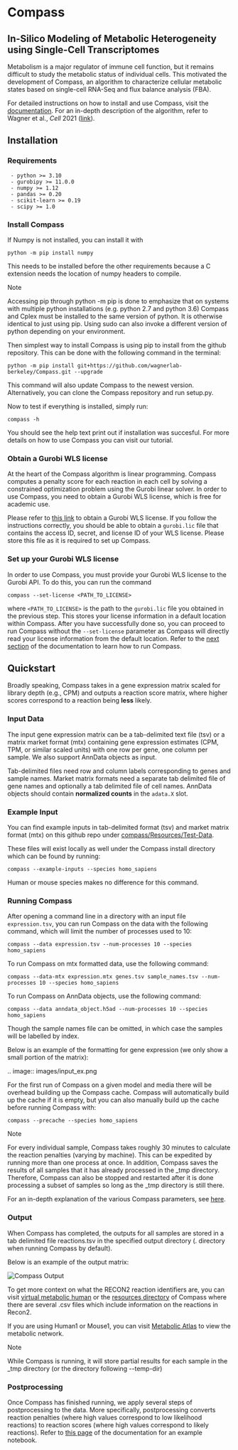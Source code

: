 # Compass

## In-Silico Modeling of Metabolic Heterogeneity using Single-Cell Transcriptomes
Metabolism is a major regulator of immune cell function, but it remains difficult to study the metabolic status of individual cells. This motivated the development of Compass, an algorithm to characterize cellular metabolic states based on single-cell RNA-Seq and flux balance analysis (FBA).

For detailed instructions on how to install and use Compass, visit the [documentation][link-docs]. For an in-depth description of the algorithm, refer to Wagner et al., <i>Cell</i> 2021 ([link][link-manuscript]).

## Installation

### Requirements
```
 - python >= 3.10
 - gurobipy >= 11.0.0
 - numpy >= 1.12
 - pandas >= 0.20
 - scikit-learn >= 0.19
 - scipy >= 1.0
```

### Install Compass
If Numpy is not installed, you can install it with

```
python -m pip install numpy
```
   
This needs to be installed before the other requirements because a C extension needs the location of numpy headers to compile.

> [!NOTE]
> Accessing pip through python -m pip is done to emphasize that on systems with multiple python installations (e.g. python  2.7 and python 3.6) Compass and Cplex must be installed to the same version of python. It is otherwise identical to just using pip. Using sudo can also invoke a different version of python depending on your environment.

Then simplest way to install Compass is using pip to install from the github repository. This can be done with the following command in the terminal:

```
python -m pip install git+https://github.com/wagnerlab-berkeley/Compass.git --upgrade
```

This command will also update Compass to the newest version. Alternatively, you can clone the Compass repository and run setup.py.

Now to test if everything is installed, simply run:

```
compass -h
```

You should see the help text print out if installation was succesful. For more details on how to use Compass you can visit our tutorial.

### Obtain a Gurobi WLS license

At the heart of the Compass algorithm is linear programming. Compass computes a penalty score for each reaction in 
each cell by solving a constrained optimization problem using the Gurobi linear solver. 
In order to use Compass, you need to obtain a Gurobi WLS license, which is free for academic use.

Please refer to [this link][link-gurobi] to obtain a Gurobi WLS license. If you follow the instructions correctly, you should be able to obtain a ```gurobi.lic``` file that contains the access ID, secret, and license ID of your WLS license. 
Please store this file as it is required to set up Compass.

### Set up your Gurobi WLS license

In order to use Compass, you must provide your Gurobi WLS license to the Gurobi API. To do this, you can run the command

```
compass --set-license <PATH_TO_LICENSE>
```

where ```<PATH_TO_LICENSE>``` is the path to the ```gurobi.lic``` file you obtained in the previous step. 
This stores your license information in a default location within Compass. 
After you have successfully done so, you can proceed to run Compass without the ```--set-license``` parameter 
as Compass will directly read your license information from the default location.
Refer to the [next section][link-quickstart] of the documentation to learn how to run Compass.


## Quickstart

Broadly speaking, Compass takes in a gene expression matrix scaled for library depth (e.g., CPM) 
and outputs a reaction score matrix, where higher scores correspond to a reaction being **less** likely.

### Input Data

The input gene expression matrix can be a tab-delimited text file (tsv) or a matrix market format (mtx) 
containing gene expression estimates (CPM, TPM, or similar scaled units) with one row per gene, one column per sample.
We also support AnnData objects as input.

Tab-delimited files need row and column labels corresponding to genes and sample names. 
Market matrix formats need a separate tab delimited file of gene names and optionally a tab delimited file of cell names.
AnnData objects should contain **normalized counts** in the ``adata.X`` slot.

### Example Input

You can find example inputs in tab-delimited format (tsv) and market matrix format (mtx) 
on this github repo under [compass/Resources/Test-Data][link-testdata].

These files will exist locally as well under the Compass install directory which can be found by running:

```
compass --example-inputs --species homo_sapiens
```

Human or mouse species makes no difference for this command.

### Running Compass

After opening a command line in a directory with an input file ``expression.tsv``, 
you can run Compass on the data with the following command, which will limit the number of processes used to 10:

```
compass --data expression.tsv --num-processes 10 --species homo_sapiens
```


To run Compass on mtx formatted data, use the following command:

```
compass --data-mtx expression.mtx genes.tsv sample_names.tsv --num-processes 10 --species homo_sapiens
```

To run Compass on AnnData objects, use the following command:

```
compass --data anndata_object.h5ad --num-processes 10 --species homo_sapiens
```

Though the sample names file can be omitted, in which case the samples will be labelled by index.

Below is an example of the formatting for gene expression (we only show a small portion of the matrix):

.. image:: images/input_ex.png

For the first run of Compass on a given model and media there will be overhead building up the Compass cache. 
Compass will automatically build up the cache if it is empty, but you can also manually build up the cache 
before running Compass with:

```
compass --precache --species homo_sapiens
```

> [!NOTE]
> For every individual sample, Compass takes roughly 30 minutes to calculate the reaction penalties (varying by machine). This can be expedited by running more than one process at once. In addition, Compass saves the results of all samples that it has already processed in the _tmp directory. Therefore, Compass can also be stopped and restarted after it is done processing a subset of samples so long as the _tmp directory is still there.

For an in-depth explanation of the various Compass parameters, see [here][link-settings].

### Output

When Compass has completed, the outputs for all samples are stored in a tab delimited file reactions.tsv 
in the specified output directory (. directory when running Compass by default).

Below is an example of the output matrix:

![Compass Output](docs/images/output_ex.png)

To get more context on what the RECON2 reaction identifiers are, you can visit [virtual metabolic human][link-virtualmetabolichuman] or the [resources directory][link-resourcesdir] of Compass where there are several .csv files which include information on the reactions in Recon2.

If you are using Human1 or Mouse1, you can visit [Metabolic Atlas][link-metabatlas] to view the metabolic network.

> [!NOTE]
> While Compass is running, it will store partial results for each sample in the _tmp directory (or the directory following --temp-dir)

### Postprocessing

Once Compass has finished running, we apply several steps of postprocessing to the data. 
More specifically, postprocessing converts reaction penalties (where high values correspond to low likelihood reactions) 
to reaction scores (where high values correspond to likely reactions). 
Refer to [this page][link-postprocessing] of the documentation for an example notebook.



[link-docs]: https://compass-sc.readthedocs.io/en/latest/
[link-manuscript]: https://doi.org/10.1016/j.cell.2021.05.045
[link-gurobi]: https://support.gurobi.com/hc/en-us/articles/13232844297489-How-do-I-set-up-a-Web-License-Service-WLS-license
[link-quickstart]: https://compass-sc.readthedocs.io/en/latest/quickstart.html
[link-testdata]: https://github.com/wagnerlab-berkeley/Compass/tree/master/compass/Resources/Test-Data
[link-settings]: https://compass-sc.readthedocs.io/en/latest/settings.html
[link-virtualmetabolichuman]: https://www.vmh.life/#home
[link-resourcesdir]: https://github.com/wagnerlab-berkeley/Compass/tree/master/compass/Resources/Recon2_export
[link-metabatlas]: https://metabolicatlas.org/
[link-postprocessing]: https://compass-sc.readthedocs.io/en/latest/notebooks/postprocessing.html